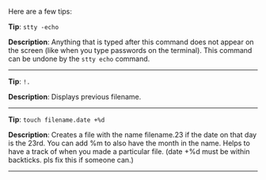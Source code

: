 Here are a few tips:

**Tip**: `stty -echo`

**Description**: Anything that is typed after this command does not appear on the screen (like when you type passwords on the terminal). This command can be undone by the `stty echo` command.

----

**Tip**: `!.`

**Description**: Displays previous filename.

----

**Tip**: `touch filename.date +%d`

**Description**: Creates a file with the name filename.23 if the date on that day is the 23rd. You can add %m to also have the month in the name. Helps to have a track of when you made a particular file. (date +%d must be within backticks. pls fix this if someone can.)

----
